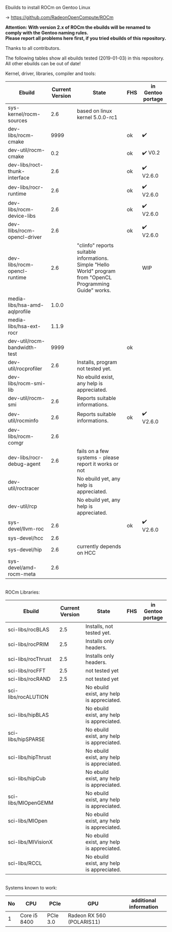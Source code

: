 Ebuilds to install ROCm on Gentoo Linux

-> https://github.com/RadeonOpenCompute/ROCm

**Attention: With version 2.x of ROCm the ebuilds will be renamed to comply with the Gentoo naming rules.**<br>
**Please report all problems here first, if you tried ebuilds of this repository.**

Thanks to all contributors.

The following tables show all ebuilds tested (2019-01-03) in this repository. <br>
All other ebuilds can be out of date!

Kernel, driver, libraries, compiler and tools:

|Ebuild|Current Version|State| FHS | in Gentoo portage| 
|---|---|---|---|---|
|sys-kernel/rocm-sources| 2.6 | based on linux kernel 5.0.0-rc1 |  |  |
|dev-libs/rocm-cmake|9999| | ok | :heavy_check_mark: |
|dev-util/rocm-cmake| 0.2 | | ok | :heavy_check_mark: V0.2 |
|dev-libs/roct-thunk-interface| 2.6 |  | ok | :heavy_check_mark: V2.6.0 |
|dev-libs/rocr-runtime| 2.6 | | ok | :heavy_check_mark: V2.6.0 |
|dev-libs/rocm-device-libs | 2.6 | | ok | :heavy_check_mark: V2.6.0 |
|dev-llibs/rocm-opencl-driver | 2.6 | | ok | :heavy_check_mark: V2.6.0 |
|dev-libs/rocm-opencl-runtime| 2.6 | "clinfo" reports suitable informations.<br> Simple "Hello World" program from "OpenCL Programming Guide" works. |  | WIP |
|media-libs/hsa-amd-aqlprofile| 1.0.0 | | | |
|media-libs/hsa-ext-rocr| 1.1.9 | | | |
|dev-util/rocm-bandwidth-test| 9999 |  | ok |  |
|dev-util/rocprofiler| 2.6 | Installs, program not tested yet. || |
|dev-libs/rocm-smi-lib| | No ebuild exist, any help is appreciated. | | |
|dev-util/rocm-smi| 2.6 | Reports suitable informations. | | |
|dev-util/rocminfo| 2.6 | Reports suitable informations. | ok | :heavy_check_mark: V2.6.0 |
|dev-libs/rocm-comgr| 2.6 | | | | 
|dev-libs/rocr-debug-agent | 2.6 | fails on a few systems - please report it works or not | | |
|dev-util/roctracer| |No ebuild yet, any help is appreciated. |  | |
|dev-util/rcp| |No ebuild yet, any help is appreciated. |  | |
|sys-devel/llvm-roc | 2.6 | | ok |:heavy_check_mark: V2.6.0 | |
|sys-devel/hcc| 2.6 |  | | |
|sys-devel/hip| 2.6 | currently depends on HCC | | |
|sys-devel/amd-rocm-meta| 2.6 | | | |

<br>
ROCm Libraries:

|Ebuild|Current Version|State|FHS|in Gentoo portage|
|---|---|---|---|---|
|sci-libs/rocBLAS| 2.5 | Installs, not tested yet. |  | |
|sci-libs/rocPRIM| 2.5 | Installs only headers. | | |
|sci-libs/rocThrust| 2.5 | Installs only headers. | | |
|sci-libs/rocFFT| 2.5 | not tested yet | | |
|sci-libs/rocRAND| 2.5 | not tested yet | |  |
|sci-libs/rocALUTION| |No ebuild exist, any help is appreciated.| | |
|sci-libs/hipBLAS | | No ebuild exist, any help is appreciated. | | |
|sci-libs/hipSPARSE | | No ebuild exist, any help is appreciated. | | |
|sci-libs/hipThrust | | No ebuild exist, any help is appreciated. | | |
|sci-libs/hipCub | | No ebuild exist, any help is appreciated. | | |
|sci-libs/MIOpenGEMM | | No ebuild exist, any help is appreciated.| | |
|sci-libs/MIOpen | | No ebuild exist, any help is appreciated. | | |
|sci-libs/MIVisionX | | No ebuild exist, any help is appreciated. | | |
|sci-libs/RCCL | | No ebuild exist, any help is appreciated. | | |

<br>
Systems known to work:

| No | CPU | PCIe |  GPU | additional information |
|---|---|---|---|---|
| 1 | Core i5 8400 | PCIe 3.0 | Radeon RX 560 (POLARIS11) | |
